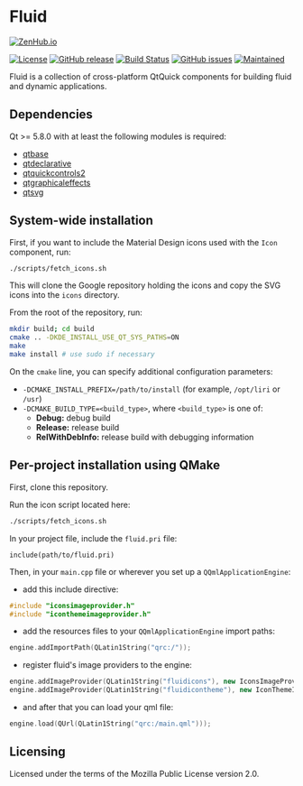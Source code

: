 Fluid
=====

[![ZenHub.io](https://img.shields.io/badge/supercharged%20by-zenhub.io-blue.svg)](https://zenhub.io)

[![License](https://img.shields.io/badge/license-MPL2-blue.svg)](https://www.mozilla.org/en-US/MPL/2.0/)
[![GitHub release](https://img.shields.io/github/release/lirios/fluid.svg)](https://github.com/lirios/fluid)
[![Build Status](https://travis-ci.org/lirios/fluid.svg?branch=master)](https://travis-ci.org/lirios/fluid)
[![GitHub issues](https://img.shields.io/github/issues/lirios/fluid.svg)](https://github.com/lirios/fluid/issues)
[![Maintained](https://img.shields.io/maintenance/yes/2016.svg)](https://github.com/lirios/fluid/commits/master)

Fluid is a collection of cross-platform QtQuick components for building fluid and dynamic applications.

## Dependencies

Qt >= 5.8.0 with at least the following modules is required:

 * [qtbase](http://code.qt.io/cgit/qt/qtbase.git)
 * [qtdeclarative](http://code.qt.io/cgit/qt/qtdeclarative.git)
 * [qtquickcontrols2](http://code.qt.io/cgit/qt/qtquickcontrols2.git)
 * [qtgraphicaleffects](http://code.qt.io/cgit/qt/qtgraphicaleffects.git)
 * [qtsvg](http://code.qt.io/cgit/qt/qtsvg.git)

## System-wide installation

First, if you want to include the Material Design icons used with the `Icon` component, run:

```sh
./scripts/fetch_icons.sh
```

This will clone the Google repository holding the icons and copy the SVG icons into the `icons` directory.

From the root of the repository, run:

```sh
mkdir build; cd build
cmake .. -DKDE_INSTALL_USE_QT_SYS_PATHS=ON
make
make install # use sudo if necessary
```

On the `cmake` line, you can specify additional configuration parameters:

 * `-DCMAKE_INSTALL_PREFIX=/path/to/install` (for example, `/opt/liri` or `/usr`)
 * `-DCMAKE_BUILD_TYPE=<build_type>`, where `<build_type>` is one of:
   * **Debug:** debug build
   * **Release:** release build
   * **RelWithDebInfo:** release build with debugging information

## Per-project installation using QMake

First, clone this repository.

Run the icon script located here:

```sh
./scripts/fetch_icons.sh
```

In your project file, include the `fluid.pri` file:  
```qmake
include(path/to/fluid.pri)
```

Then, in your `main.cpp` file or wherever you set up a `QQmlApplicationEngine`:
* add this include directive:
```cpp
#include "iconsimageprovider.h"
#include "iconthemeimageprovider.h"
```
* add the resources files to your `QQmlApplicationEngine` import paths:
```cpp
engine.addImportPath(QLatin1String("qrc:/"));
```
* register fluid's image providers to the engine:
```cpp
engine.addImageProvider(QLatin1String("fluidicons"), new IconsImageProvider());
engine.addImageProvider(QLatin1String("fluidicontheme"), new IconThemeImageProvider());
```
* and after that you can load your qml file:  
```cpp
engine.load(QUrl(QLatin1String("qrc:/main.qml")));
```

## Licensing

Licensed under the terms of the Mozilla Public License version 2.0.
